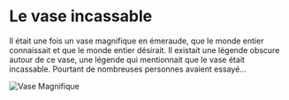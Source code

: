# Le vase incassable

Il était une fois un vase magnifique en émeraude, que le monde entier connaissait et que le monde entier désirait. Il existait une légende obscure autour de ce vase, une légende qui mentionnait que le vase était incassable. Pourtant de nombreuses personnes avaient essayé...

![Vase Magnifique](https://www.marchebiron.com/media/k2/items/cache/2685031678a92e5387391300bfacca68_XL.jpg)

